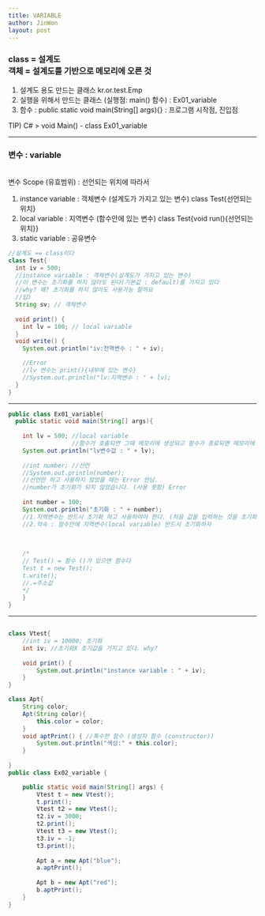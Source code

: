 ```yaml
---
title: VARIABLE
author: JinWon
layout: post
---
```


### class = 설계도 <br> 객체 = 설계도를 기반으로 메모리에 오른 것<br>

1. 설계도 용도 만드는 클래스  kr.or.test.Emp
2. 실행을 위해서 만드는 클래스 (실행점: main() 함수) : Ex01_variable
3. 함수 : public static void main(String[] args){} : 프로그램 시작점, 진입점

TIP) C# > void Main() -	class Ex01_variable 

<hr>

### 변수 : variable
<br>변수 Scope (유효범위) : 선언되는 위치에 따라서<br>

1. instance variable : 객체변수 (설계도가 가지고 있는 변수) class Test{선언되는 위치}
2. local variable     : 지역변수 (함수안에 있는 변수) class Test{void run(){선언되는 위치}}
3. static variable    : 공유변수

~~~java
//설계도 == class이다
class Test{
  int iv = 500;
  //instance variable : 객체변수(설계도가 가지고 있는 변수)
  //이 변수는 초기화를 하지 않아도 된다(기본값 : default)를 가지고 있다
  //why? 왜? 초기화를 하지 않아도 사용가능 할까요
  //답) 
  String sv; // 객체변수
  
  void print() {
    int lv = 100; // local variable
  } 
  void write() {
    System.out.println("iv:전역변수 : " + iv);

    //Error
    //lv 변수는 print(){내부에 있는 변수}
    //System.out.println("lv:지역변수 : " + lv);
  }
}
~~~

<hr>

~~~java
public class Ex01_variable{
  public static void main(String[] args){
	  
    int lv = 500; //local variable
                  //함수가 호출되면 그때 메모리에 생성되고 함수가 종료되면 메모리에 사라진다.
    System.out.println("lv변수값 : " + lv);
    
    //int number; //선언
    //System.out.println(number);
    //선언만 하고 사용하지 않았을 때는 Error 안남.
    //number가 초기화가 되지 않았습니다. (사용 못함) Error
    
    int number = 100;
    System.out.println("초기화 : " + number);
    //1.지역변수는 반드시 초기화 하고 사용하여야 한다. (처음 값을 입력하는 것을 초기화)
    //2.약속 : 함수안에 지역변수(local variable) 반드시 초기화하자
    
    
    
    /*
    // Test() = 함수 ()가 있으면 함수다
    Test t = new Test();
    t.write();
    //.=주소값 
    */  
    }
}
~~~

<hr>

~~~java

class Vtest{
	//int iv = 10000; 초기화
	int iv; //초기화X 초기값을 가지고 있다. why?
	
	void print() {
		System.out.println("instance variable : " + iv);
	}
}

class Apt{
	String color;
	Apt(String color){
		this.color = color;
	}
	void aptPrint() { //특수한 함수 (생성자 함수 (constructor))
		System.out.println("색상:" + this.color);
	}
	
}
public class Ex02_variable {

	public static void main(String[] args) {
		Vtest t = new Vtest();
		t.print();
		Vtest t2 = new Vtest();
		t2.iv = 3000;
		t2.print();
		Vtest t3 = new Vtest();
		t3.iv = -1;
		t3.print();
		
		Apt a = new Apt("blue");
		a.aptPrint();
		
		Apt b = new Apt("red");
		b.aptPrint();
	}
}
~~~